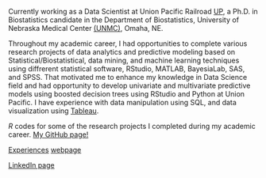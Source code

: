 Currently working as a Data Scientist at Union Pacific Railroad [UP](https://www.up.com/index.htm), a Ph.D. in Biostatistics candidate in the Department of Biostatistics, University of Nebraska Medical Center [(UNMC)](https://www.unmc.edu/publichealth/departments/biostatistics/), Omaha, NE. 

Throughout my academic career, I had opportunities to complete various research projects of data analytics and predictive modeling based on Statistical/Biostatistical, data mining, and machine learning techniques using diffrerent statistical software, RStudio, MATLAB, BayesiaLab, SAS, and SPSS. That motivated me to enhance my knowledge in Data Science field and had opportunity to develop univariate and multivariate predictive models using boosted decision trees using RStudio and Python at Union Pacific. I have experience with data manipulation using SQL, and data visualization using [Tableau](https://public.tableau.com/profile/nirosha.p.rathnayake#!/). 

*R* codes for some of the research projects I completed during my academic career. [My GitHub page!](https://github.com/niroshar/AcademicProjects)

[Experiences](https://niroshar.github.io/My-Profile/links/Professional.html)
[webpage](https://niroshar.github.io/My-Profile/)
 
[LinkedIn page](https://www.linkedin.com/in/nirosha-rathnayake-89501385/)


